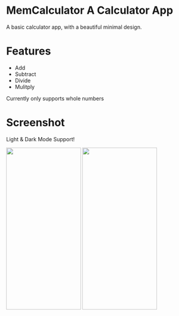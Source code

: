 # MemCalculator A Calculator App
A basic calculator app, with a beautiful minimal design.

# Features
- Add
- Subtract
- Divide
- Mulitply

Currently only supports whole numbers

# Screenshot

Light & Dark Mode Support!

<img src="https://user-images.githubusercontent.com/8582060/114938988-cc0b7b00-9e0d-11eb-9578-b077f8918f78.jpeg" width="200" height="433">     <img src="https://user-images.githubusercontent.com/8582060/114939746-e3973380-9e0e-11eb-93f1-3e1c5371d3bc.jpeg" width="200" height="433">


